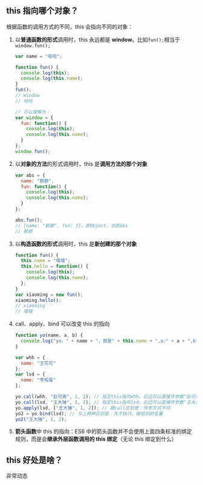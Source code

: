 ## this 指向哪个对象？

根据函数的调用方式的不同，this 会指向不同的对象：

1. 以**普通函数的形式**调用时，this 永远都是 **window**。比如`fun();`相当于`window.fun();`

   ```javascript
   var name = "哈哈";

   function fun() {
     console.log(this);
     console.log(this.name);
   }
   fun();
   // Window
   // 哈哈

   // 可以理解为：
   var window = {
     fun: function() {
       console.log(this);
       console.log(this.name);
     }
   };
   window.fun();
   ```

2. 以**对象的方法**的形式调用时，this 是**调用方法的那个对象**

   ```js
   var abs = {
     name: "额额",
     fun: function() {
       console.log(this);
       console.log(this.name);
     }
   };

   abs.fun();
   // {name: "额额", fun: ƒ}，即Object，也即abs
   // 额额
   ```

3. 以**构造函数的形式**调用时，this 是**新创建的那个对象**

   ```js
   function fun() {
     this.name = "嘻嘻";
     this.hello = function() {
       console.log(this);
       console.log(this.name);
     };
   }
   var xiaoming = new fun();
   xiaoming.hello();
   // xiaoming
   // 嘻嘻
   ```

4. call、apply、bind 可以改变 this 的指向

   ```js
   function yo(name, a, b) {
     console.log("yo，" + name + "，我是" + this.name + ",a:" + a + ",b:" + b);
   }

   var whh = {
     name: "王花花"
   };
   var lsd = {
     name: "李栓蛋"
   };

   yo.call(whh, "赵可爽", 1, 2); // 指定this指向whh，后边可以直接传参数“赵可爽”
   yo.call(lsd, "王大锤", 1, 2); // 指定this指向lsd，后边可以直接传参数"王大锤"
   yo.apply(lsd, ["王大锤", 1, 2]); // 跟call区别是：传参方式不同
   yo2 = yo.bind(lsd); // 与上两种区别是：先不执行，赋给别的变量
   yo2("王大锤", 1, 2);
   ```

5. **箭头函数**中 this 的指向：ES6 中的箭头函数并不会使用上面四条标准的绑定规则，而是会**继承外层函数调用的 this 绑定**（无论 this 绑定到什么）

## this 好处是啥？

非常动态

